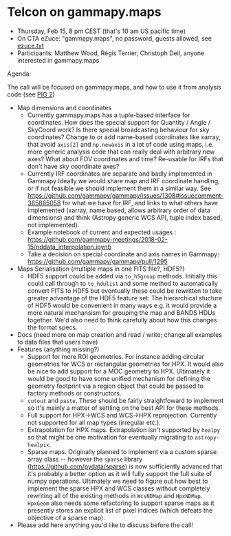 # Telcon on gammapy.maps

* Thursday, Feb 15, 8 pm CEST (that's 10 am US pacific time)
* On CTA eZuce: "gammapy.maps", no password, guests allowed, see [ezuce.txt](ezuce.txt)
* Participants: Matthew Wood, Régis Terrier, Christoph Deil, anyone interested in gammapy.maps

Agenda:

The call will be focused on gammapy.maps, and how to use it from analysis code (see [PIG 2](https://github.com/gammapy/gammapy/pull/1277))

* Map dimensions and coordinates
  * Currently gammapy.maps has a tuple-based interface for coordinates.
    How does the special support for Quantity / Angle / SkyCoord work?
    Is there special broadcasting behaviour for sky coordinates?
    Change to or add name-based coordinates like xarray, that avoid `axis[2]` and `np.newaxis` in a lot of code using maps,
    i.e. more generic analysis code that can really deal with arbitrary new axes?
    What about FOV coordinates and time?
    Re-usable for IRFs that don't have sky coordinate axes?
  * Currently IRF coordinates are separate and badly implemented in Gammapy
    Ideally we would share map and IRF coordinate handling, or if not feasible we should implement them in a similar way.
    See https://github.com/gammapy/gammapy/issues/1308#issuecomment-365885058 for what we have for IRF,
    and links to what others have implemented (xarray, name based, allows arbitrary order of data dimensions) and think (Astropy generic WCS API, tuple index based, not implemented).
  * Example notebook of current and expected usages  : https://github.com/gammapy-meetings/2018-02-15/nddata_interpolation.ipynb 
  * Take a decision on special coordinate and axis names in Gammapy: https://github.com/gammapy/gammapy/pull/1295
* Maps Serialisation (multiple maps in one FITS file?, HDF5?)
  * HDF5 support could be added via `to_h5group` methods.  Initially this could call through to `to_hdulist` and some method to automatically convert FITS to HDF5 but eventually these could be rewritten to take greater advantage of the HDF5 feature set.  The hierarchical stucture of HDF5 would be convenient in many ways e.g. it would provide a more natural mechansism for grouping the map and BANDS HDUs together.  We'd also need to think carefully about how this changes the format specs. 
* Docs (need more on map creation and read / write; change all examples to data files that users have)
* Features (anything missing?)
  * Support for more ROI geometries.  For instance adding circular geometries for WCS or rectangular geometries for HPX.  It would also be nice to add support for a MOC geometry to HPX.  Ultimately it would be good to have some unified mechanism for defining the geometry footprint via a region object that could be passed to factory methods or constructors.
  * `cutout` and `paste`.  These should be fairly straightfoward to implement so it's mainly a matter of settling on the best API for these methods.
  * Full support for HPX->WCS and WCS->HPX reprojection.  Currently not supported for all map types (irregular etc.).  
  * Extrapolation for HPX maps.  Extrapolation isn't supported by `healpy` so that might be one motivation for eventually migrating to `astropy-healpix`.
  * Sparse maps.  Originally planned to implement via a custom sparse array class -- however the `sparse` library (https://github.com/pydata/sparse) is now sufficiently advanced that it's probably a better option as it will fully support the full suite of numpy operations.  Ultimately we need to figure out how best to implement the sparse HPX and WCS classes without completely rewriting all of the existing methods in `WcsNDMap` and `HpxNDMap`.  `HpxGeom` also needs some refactoring to support sparse maps as it presently stores an explicit list of pixel indices (which defeats the objective of a sparse map).
* Please add here anything you'd like to discuss before the call!
